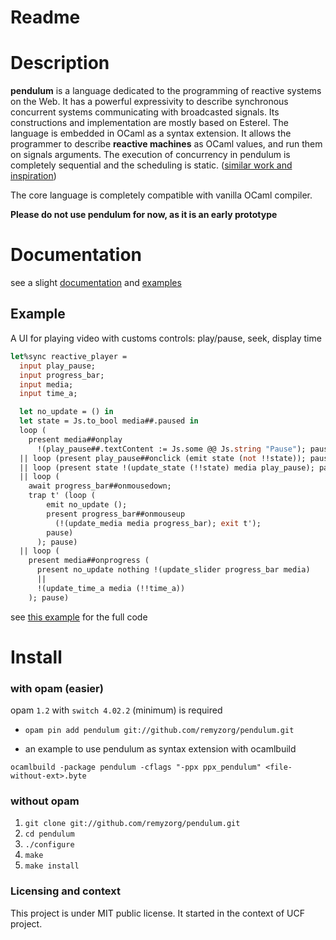 

# Readme

# Description

**pendulum** is a language dedicated to the programming of reactive systems on the
 Web. It has a powerful expressivity to describe synchronous concurrent systems
 communicating with broadcasted signals. Its constructions and implementation
 are mostly based on Esterel. The language is embedded in OCaml as a syntax
 extension. It allows the programmer to describe **reactive machines** as OCaml
 values, and run them on signals arguments. The execution of concurrency in pendulum is
 completely sequential and the scheduling is static.
 ([similar work and inspiration](https://github.com/remyzorg/pendulum/wiki/Similar-works-and-inspiration))

The core language is completely compatible with vanilla OCaml compiler.

**Please do not use pendulum for now, as it is an early prototype**




# Documentation

see a slight [documentation](https://www.github.com/remyzorg/pendulum/wiki/Documentation) and [examples](examples/)

## Example

A UI for playing video with customs controls: play/pause, seek, display time

```ocaml
let%sync reactive_player =
  input play_pause;
  input progress_bar;
  input media;
  input time_a;

  let no_update = () in
  let state = Js.to_bool media##.paused in
  loop (
    present media##onplay
      !(play_pause##.textContent := Js.some @@ Js.string "Pause"); pause)
  || loop (present play_pause##onclick (emit state (not !!state)); pause)
  || loop (present state !(update_state (!!state) media play_pause); pause)
  || loop (
    await progress_bar##onmousedown;
    trap t' (loop (
        emit no_update ();
        present progress_bar##onmouseup
          (!(update_media media progress_bar); exit t');
        pause)
      ); pause)
  || loop (
    present media##onprogress (
      present no_update nothing !(update_slider progress_bar media)
      ||
      !(update_time_a media (!!time_a))
    ); pause)
```
see [this example](example/player) for the full code

# Install

### with opam (easier)

opam `1.2` with `switch 4.02.2` (minimum) is required

* `opam pin add pendulum git://github.com/remyzorg/pendulum.git`

* an example to use pendulum as syntax extension with ocamlbuild

`ocamlbuild -package pendulum -cflags "-ppx ppx_pendulum" <file-without-ext>.byte`

### without opam

1. `git clone git://github.com/remyzorg/pendulum.git`
2. `cd pendulum`
3. `./configure`
4. `make`
5. `make install `


### Licensing and context

This project is under MIT public license. It started in the context of UCF project.

